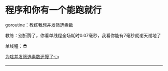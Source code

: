 # 程序和你有一个能跑就行 
goroutine：教练我想并发筛选素数

教练：别折腾了，你看单线程全场耗时0.07毫秒，我看你能有7毫秒就谢天谢地了

单线程：😎

[为啥并发筛选素数还慢了👈](./pkg/prime/prime.md)
***